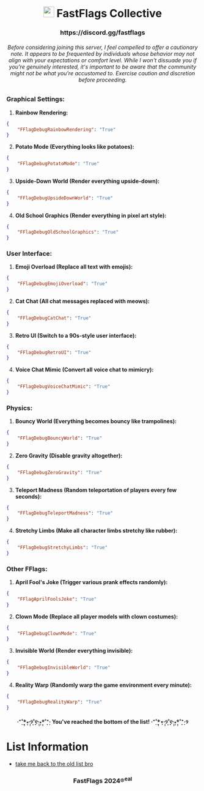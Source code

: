 <h1 align="center"><img src="https://github.com/pizzaboxer/bloxstrap/raw/main/Images/Bloxstrap.png" width="28"/> FastFlags Collective</h1>

<h3 align="center">https://discord.gg/fastflags</h3>

<h6 align="center">Before considering joining this server, I feel compelled to offer a cautionary note. It appears to be frequented by individuals whose behavior may not align with your expectations or comfort level. While I won't dissuade you if you're genuinely interested, it's important to be aware that the community might not be what you're accustomed to. Exercise caution and discretion before proceeding.</h6>

### Graphical Settings:
1. **Rainbow Rendering:**
```json
{
    "FFlagDebugRainbowRendering": "True"
}
```
2. **Potato Mode (Everything looks like potatoes):**
```json
{
    "FFlagDebugPotatoMode": "True"
}
```
3. **Upside-Down World (Render everything upside-down):**
```json
{
    "FFlagDebugUpsideDownWorld": "True"
}
```
4. **Old School Graphics (Render everything in pixel art style):**
```json
{
    "FFlagDebugOldSchoolGraphics": "True"
}
```

### User Interface:
1. **Emoji Overload (Replace all text with emojis):**
```json
{
    "FFlagDebugEmojiOverload": "True"
}
```
2. **Cat Chat (All chat messages replaced with meows):**
```json
{
    "FFlagDebugCatChat": "True"
}
```
3. **Retro UI (Switch to a 90s-style user interface):**
```json
{
    "FFlagDebugRetroUI": "True"
}
```
4. **Voice Chat Mimic (Convert all voice chat to mimicry):**
```json
{
    "FFlagDebugVoiceChatMimic": "True"
}
```

### Physics:
1. **Bouncy World (Everything becomes bouncy like trampolines):**
```json
{
    "FFlagDebugBouncyWorld": "True"
}
```
2. **Zero Gravity (Disable gravity altogether):**
```json
{
    "FFlagDebugZeroGravity": "True"
}
```
3. **Teleport Madness (Random teleportation of players every few seconds):**
```json
{
    "FFlagDebugTeleportMadness": "True"
}
```
4. **Stretchy Limbs (Make all character limbs stretchy like rubber):**
```json
{
    "FFlagDebugStretchyLimbs": "True"
}
```

### Other FFlags:
1. **April Fool's Joke (Trigger various prank effects randomly):**
```json
{
    "FFlagAprilFoolsJoke": "True"
}
```
2. **Clown Mode (Replace all player models with clown costumes):**
```json
{
    "FFlagDebugClownMode": "True"
}
```
3. **Invisible World (Render everything invisible):**
```json
{
    "FFlagDebugInvisibleWorld": "True"
}
```
4. **Reality Warp (Randomly warp the game environment every minute):**
```json
{
    "FFlagDebugRealityWarp": "True"
}
```

<h4 align="center">‧⁺̣˚̣̣*̣̩⋆̩·̩̩୨˚̣̣̣̣͙୧·̩̩⋆̩*̣̩˚̣̣⁺̣‧ You've reached the bottom of the list! ‧⁺̣˚̣̣*̣̩⋆̩·̩̩୨˚̣̣̣̣͙୧·̩̩⋆̩*̣̩˚̣̣⁺̣‧୨</h4>

# List Information
* [take me back to the old list bro](https://github.com/FastFlags/FastFlags-Collective/blob/revert)

<h3 align="center">FastFlags 2024®<sup>eal</sup></h3>
